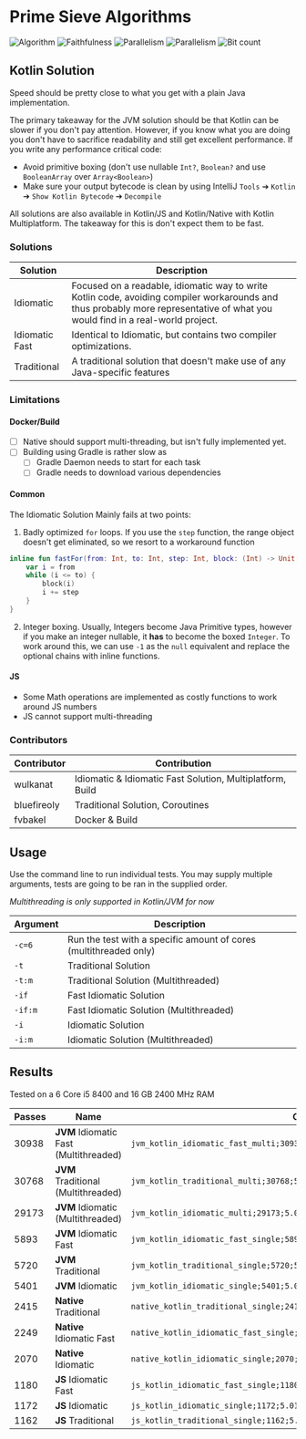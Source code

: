 # Prime Sieve Algorithms
![Algorithm](https://img.shields.io/badge/Algorithm-base-green)
![Faithfulness](https://img.shields.io/badge/Faithful-yes-green)
![Parallelism](https://img.shields.io/badge/Parallel-yes-green)
![Parallelism](https://img.shields.io/badge/Parallel-no-green)
![Bit count](https://img.shields.io/badge/Bits-unknown-yellowgreen)

## Kotlin Solution

Speed should be pretty close to what you get with a plain Java implementation.

The primary takeaway for the JVM solution should be that Kotlin can be slower if you
don't pay attention. However, if you know what you are doing you don't
have to sacrifice readability and still get excellent performance. If you write
any performance critical code:
* Avoid primitive boxing (don't use nullable `Int?`, `Boolean?` and use `BooleanArray` over
  `Array<Boolean>`)
* Make sure your output bytecode is clean by using IntelliJ `Tools` ➔ `Kotlin` ➔
  `Show Kotlin Bytecode` ➔ `Decompile`


All solutions are also available in Kotlin/JS and Kotlin/Native with Kotlin Multiplatform.
The takeaway for this is don't expect them to be fast.

### Solutions

| Solution | Description |
| ------ | ------- |
| Idiomatic | Focused on a readable, idiomatic way to write Kotlin code, avoiding compiler workarounds and thus probably more representative of what you would find in a real-world project.
| Idiomatic Fast | Identical to Idiomatic, but contains two compiler optimizations. |
| Traditional | A traditional solution that doesn't make use of any Java-specific features |

### Limitations

#### Docker/Build

* [ ] Native should support multi-threading, but isn't fully implemented yet.
* [ ] Building using Gradle is rather slow as
   - [ ] Gradle Daemon needs to start for each task
   - [ ] Gradle needs to download various dependencies

#### Common
The Idiomatic Solution Mainly fails at two points:
1. Badly optimized `for` loops. If you use the `step` function, the range object doesn't get eliminated, so we resort
   to a workaround function
```kotlin
inline fun fastFor(from: Int, to: Int, step: Int, block: (Int) -> Unit) {
    var i = from
    while (i <= to) {
        block(i)
        i += step
    }
}
```
2. Integer boxing. Usually, Integers become Java Primitive types, however if you make an integer nullable,
   it **has** to become the boxed `Integer`. To work around this, we can use `-1` as the `null` equivalent and replace
   the optional chains with inline functions.

#### JS
* Some Math operations are implemented as costly functions to work around JS numbers
* JS cannot support multi-threading

### Contributors

| Contributor | Contribution |
----- |---------
| wulkanat | Idiomatic & Idiomatic Fast Solution, Multiplatform, Build |
| bluefireoly | Traditional Solution, Coroutines |
| fvbakel | Docker & Build |

## Usage

Use the command line to run individual tests.
You may supply multiple arguments, tests are going to be ran in the supplied order.

*Multithreading is only supported in Kotlin/JVM for now*

| Argument | Description |
----- |---------
| `-c=6` | Run the test with a specific amount of cores (multithreaded only) |
| `-t` | Traditional Solution |
| `-t:m` | Traditional Solution (Multithreaded) |
| `-if` | Fast Idiomatic Solution |
| `-if:m` | Fast Idiomatic Solution (Multithreaded) |
| `-i` | Idiomatic Solution |
| `-i:m` | Idiomatic Solution (Multithreaded) |

## Results

Tested on a 6 Core i5 8400 and 16 GB 2400 MHz RAM

| Passes | Name | Output |
--- | --- | ---
| 30938| **JVM** Idiomatic Fast (Multithreaded) | `jvm_kotlin_idiomatic_fast_multi;30938;5.0;1;algorithm=base,faithful=yes` |
| 30768 | **JVM** Traditional (Multithreaded) | `jvm_kotlin_traditional_multi;30768;5.0;1;algorithm=base,faithful=yes` |
| 29173 | **JVM** Idiomatic (Multithreaded) | `jvm_kotlin_idiomatic_multi;29173;5.0;1;algorithm=base,faithful=yes` |
| 5893 | **JVM** Idiomatic Fast | `jvm_kotlin_idiomatic_fast_single;5893;5.0;1;algorithm=base,faithful=yes` |
| 5720 | **JVM** Traditional | `jvm_kotlin_traditional_single;5720;5.0;1;algorithm=base,faithful=yes` |
| 5401 | **JVM** Idiomatic | `jvm_kotlin_idiomatic_single;5401;5.0;1;algorithm=base,faithful=yes` |
| 2415 | **Native** Traditional | `native_kotlin_traditional_single;2415;5.002;1;algorithm=base,faithful=yes` |
| 2249 | **Native** Idiomatic Fast | `native_kotlin_idiomatic_fast_single;2249;5.003;1;algorithm=base,faithful=yes` |
| 2070 | **Native** Idiomatic | `native_kotlin_idiomatic_single;2070;5.001;1;algorithm=base,faithful=yes` |
| 1180 | **JS** Idiomatic Fast | `js_kotlin_idiomatic_fast_single;1180;5.008;1;algorithm=base,faithful=yes` |
| 1172 | **JS** Idiomatic | `js_kotlin_idiomatic_single;1172;5.01;1;algorithm=base,faithful=yes` |
| 1162 | **JS** Traditional | `js_kotlin_traditional_single;1162;5.006;1;algorithm=base,faithful=yes` |